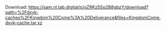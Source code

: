 Download: https://sam.nl.tab.digital/s/oZRKz5So2B8gbzY/download?path=%2Fdxvk-caches%2FKingdom%20Come%3A%20Deliverance&files=KingdomCome.dxvk-cache.tar.xz
